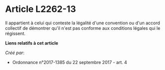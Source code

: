 # Article L2262-13

Il appartient à celui qui conteste la légalité d'une convention ou d'un accord collectif de démontrer qu'il n'est pas
conforme aux conditions légales qui le régissent.

**Liens relatifs à cet article**

_Créé par_:

  - Ordonnance n°2017-1385 du 22 septembre 2017 - art. 4
